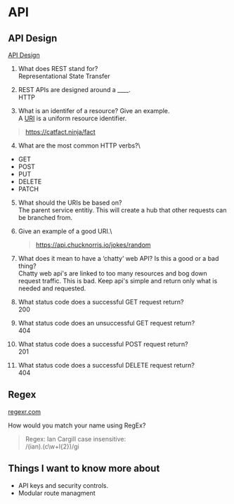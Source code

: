 # API

## API Design

[API Design]('https://docs.microsoft.com/en-us/azure/architecture/best-practices/api-design')

1. What does REST stand for?\
   Representational State Transfer

2. REST APIs are designed around a \_\_\_\_.\
   HTTP

3. What is an identifer of a resource? Give an example.\
   A [URI]('https://en.wikipedia.org/wiki/Uniform_Resource_Identifier') is a uniform resource identifier.

> https://catfact.ninja/fact

4. What are the most common HTTP verbs?\

- GET
- POST
- PUT
- DELETE
- PATCH

5. What should the URIs be based on?\
   The parent service entitiy. This will create a hub that other requests can be branched from.

6. Give an example of a good URI.\

   > https://api.chucknorris.io/jokes/random

7. What does it mean to have a ‘chatty’ web API? Is this a good or a bad thing?\
   Chatty web api's are linked to too many resources and bog down request traffic. This is bad. Keep api's simple and return only what is needed and requested.

8. What status code does a successful GET request return?\
   200

9. What status code does an unsuccessful GET request return?\
   404

10. What status code does a successful POST request return?\
    201

11. What status code does a successful DELETE request return?\
    404

## Regex

[regexr.com]('https://regexr.com/')

How would you match your name using RegEx?

> Regex: Ian Cargill case insensitive:\
> /(ian).(c\w+l{2})/gi

## Things I want to know more about

- API keys and security controls.
- Modular route managment
